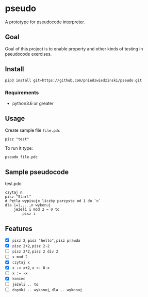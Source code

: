 # pseudo

A prototype for pseudocode interpreter.

## Goal

Goal of this project is to enable property and other kinds of testing in pseudocode exercises.

## Install

```bash
pip3 install git+https://github.com/pniedzwiedzinski/pseudo.git
```

### Requirements

- python3.6 or greater

## Usage

Create sample file `file.pdc`

```
pisz "test"
```

To run it type:

```bash
pseudo file.pdc
```

## Sample pseudocode

test.pdc

```
czytaj n
pisz "Start"
# Pętla wypisuje liczby parzyste od 1 do `n`
dla i=1,...,n wykonuj
    jeżeli i mod 2 = 0 to
        pisz i
```

## Features

- [x] `pisz 2`, `pisz "hello"`, `pisz prawda`
- [x] `pisz 2+2`, `pisz 2-2`
- [ ] `pisz 2*2`, `pisz 2 div 2`
- [ ] `x mod 2`
- [x] `czytaj x`
- [x] `x := x+2`, `x <- 0-x`
- [ ] `x := -x`
- [x] `koniec`
- [ ] `jeżeli .. to`
- [ ] `dopóki .. wykonuj`, `dla .. wykonuj`

